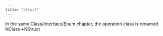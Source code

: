 ```yaml
---
title: "struct"
---
```


In the same Class/Interface/Enum chapter, the operation class is renamed NClass->NStruct
